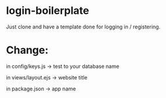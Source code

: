 # login-boilerplate
Just clone and have a template done for logging in / registering.

# Change:
in config/keys.js -> test to your database name

in views/layout.ejs -> website title

in package.json -> app name

